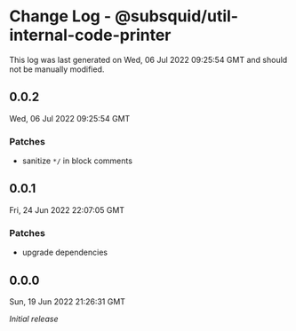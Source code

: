 # Change Log - @subsquid/util-internal-code-printer

This log was last generated on Wed, 06 Jul 2022 09:25:54 GMT and should not be manually modified.

## 0.0.2
Wed, 06 Jul 2022 09:25:54 GMT

### Patches

- sanitize `*/` in block comments

## 0.0.1
Fri, 24 Jun 2022 22:07:05 GMT

### Patches

- upgrade dependencies

## 0.0.0
Sun, 19 Jun 2022 21:26:31 GMT

_Initial release_

